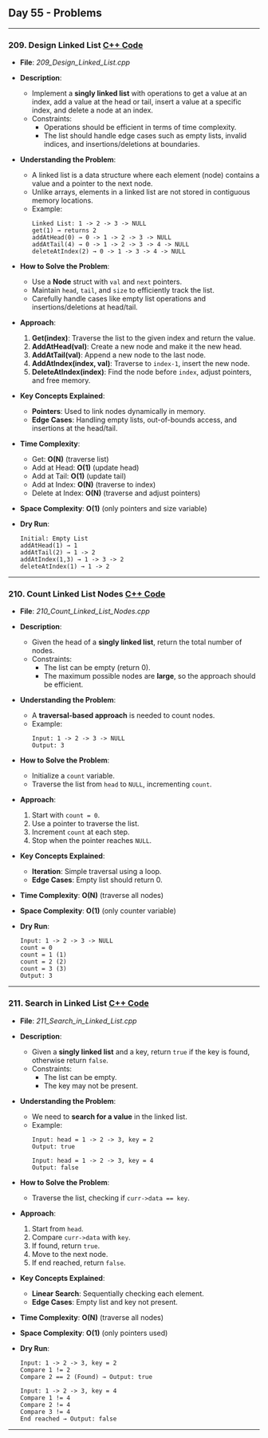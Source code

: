 ## Day 55 - Problems  

---

### 209. **Design Linked List** [C++ Code](./_209_Design_Linked_List.cpp)  

- **File**: _209_Design_Linked_List.cpp_  
- **Description**:  
  - Implement a **singly linked list** with operations to get a value at an index, add a value at the head or tail, insert a value at a specific index, and delete a node at an index.  
  - Constraints:  
    - Operations should be efficient in terms of time complexity.  
    - The list should handle edge cases such as empty lists, invalid indices, and insertions/deletions at boundaries.  

- **Understanding the Problem**:  
  - A linked list is a data structure where each element (node) contains a value and a pointer to the next node.  
  - Unlike arrays, elements in a linked list are not stored in contiguous memory locations.  
  - Example:  
    ```plaintext
    Linked List: 1 -> 2 -> 3 -> NULL  
    get(1) → returns 2  
    addAtHead(0) → 0 -> 1 -> 2 -> 3 -> NULL  
    addAtTail(4) → 0 -> 1 -> 2 -> 3 -> 4 -> NULL  
    deleteAtIndex(2) → 0 -> 1 -> 3 -> 4 -> NULL  
    ```

- **How to Solve the Problem**:  
  - Use a **Node** struct with `val` and `next` pointers.  
  - Maintain `head`, `tail`, and `size` to efficiently track the list.  
  - Carefully handle cases like empty list operations and insertions/deletions at head/tail.  

- **Approach**:  
  1. **Get(index)**: Traverse the list to the given index and return the value.  
  2. **AddAtHead(val)**: Create a new node and make it the new head.  
  3. **AddAtTail(val)**: Append a new node to the last node.  
  4. **AddAtIndex(index, val)**: Traverse to `index-1`, insert the new node.  
  5. **DeleteAtIndex(index)**: Find the node before `index`, adjust pointers, and free memory.  

- **Key Concepts Explained**:  
  - **Pointers**: Used to link nodes dynamically in memory.  
  - **Edge Cases**: Handling empty lists, out-of-bounds access, and insertions at the head/tail.  

- **Time Complexity**:  
  - Get: **O(N)** (traverse list)  
  - Add at Head: **O(1)** (update head)  
  - Add at Tail: **O(1)** (update tail)  
  - Add at Index: **O(N)** (traverse to index)  
  - Delete at Index: **O(N)** (traverse and adjust pointers)  

- **Space Complexity**: **O(1)** (only pointers and size variable)  

- **Dry Run**:  
  ```plaintext
  Initial: Empty List  
  addAtHead(1) → 1  
  addAtTail(2) → 1 -> 2  
  addAtIndex(1,3) → 1 -> 3 -> 2  
  deleteAtIndex(1) → 1 -> 2  
  ```

---

### 210. **Count Linked List Nodes** [C++ Code](./_210_Count_Linked_List_Nodes.cpp)  

- **File**: _210_Count_Linked_List_Nodes.cpp_  
- **Description**:  
  - Given the head of a **singly linked list**, return the total number of nodes.  
  - Constraints:  
    - The list can be empty (return 0).  
    - The maximum possible nodes are **large**, so the approach should be efficient.  

- **Understanding the Problem**:  
  - A **traversal-based approach** is needed to count nodes.  
  - Example:  
    ```plaintext
    Input: 1 -> 2 -> 3 -> NULL  
    Output: 3  
    ```

- **How to Solve the Problem**:  
  - Initialize a `count` variable.  
  - Traverse the list from `head` to `NULL`, incrementing `count`.  

- **Approach**:  
  1. Start with `count = 0`.  
  2. Use a pointer to traverse the list.  
  3. Increment `count` at each step.  
  4. Stop when the pointer reaches `NULL`.  

- **Key Concepts Explained**:  
  - **Iteration**: Simple traversal using a loop.  
  - **Edge Cases**: Empty list should return 0.  

- **Time Complexity**: **O(N)** (traverse all nodes)  
- **Space Complexity**: **O(1)** (only counter variable)  

- **Dry Run**:  
  ```plaintext
  Input: 1 -> 2 -> 3 -> NULL  
  count = 0  
  count = 1 (1)  
  count = 2 (2)  
  count = 3 (3)  
  Output: 3  
  ```

---

### 211. **Search in Linked List** [C++ Code](./_211_Search_in_Linked_List.cpp)  

- **File**: _211_Search_in_Linked_List.cpp_  
- **Description**:  
  - Given a **singly linked list** and a key, return `true` if the key is found, otherwise return `false`.  
  - Constraints:  
    - The list can be empty.  
    - The key may not be present.  

- **Understanding the Problem**:  
  - We need to **search for a value** in the linked list.  
  - Example:  
    ```plaintext
    Input: head = 1 -> 2 -> 3, key = 2  
    Output: true  

    Input: head = 1 -> 2 -> 3, key = 4  
    Output: false  
    ```

- **How to Solve the Problem**:  
  - Traverse the list, checking if `curr->data == key`.  

- **Approach**:  
  1. Start from `head`.  
  2. Compare `curr->data` with `key`.  
  3. If found, return `true`.  
  4. Move to the next node.  
  5. If end reached, return `false`.  

- **Key Concepts Explained**:  
  - **Linear Search**: Sequentially checking each element.  
  - **Edge Cases**: Empty list and key not present.  

- **Time Complexity**: **O(N)** (traverse all nodes)  
- **Space Complexity**: **O(1)** (only pointers used)  

- **Dry Run**:  
  ```plaintext
  Input: 1 -> 2 -> 3, key = 2  
  Compare 1 != 2  
  Compare 2 == 2 (Found) → Output: true  

  Input: 1 -> 2 -> 3, key = 4  
  Compare 1 != 4  
  Compare 2 != 4  
  Compare 3 != 4  
  End reached → Output: false  
  ```

---